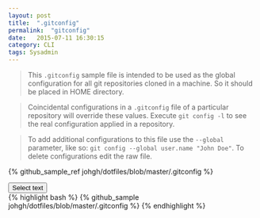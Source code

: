 ```yaml
---
layout: post
title:  ".gitconfig"
permalink:  "gitconfig"
date:   2015-07-11 16:30:15
category: CLI
tags: Sysadmin
---
```


> This `.gitconfig` sample file is intended to be used as the global configuration for all git repositories cloned in a machine. So it should be placed in HOME directory.

> Coincidental configurations in a `.gitconfig` file of a particular repository will override these values. Execute `git config -l` to see the real configuration applied in a repository.

> To add additional configurations to this file use the `--global` parameter, like so: `git config --global user.name "John Doe"`. To delete configurations edit the raw file.

<script src="{{ "/scripts/selecttext.js" | prepend: site.baseurl }}"></script>

{% github_sample_ref johgh/dotfiles/blob/master/.gitconfig %}

<div> <button class="selectButton" data-id="#selectText1" type="button">Select text </button> </div>
<div id="selectText1">
{% highlight bash %}
{% github_sample johgh/dotfiles/blob/master/.gitconfig %}
{% endhighlight %}
</div>


